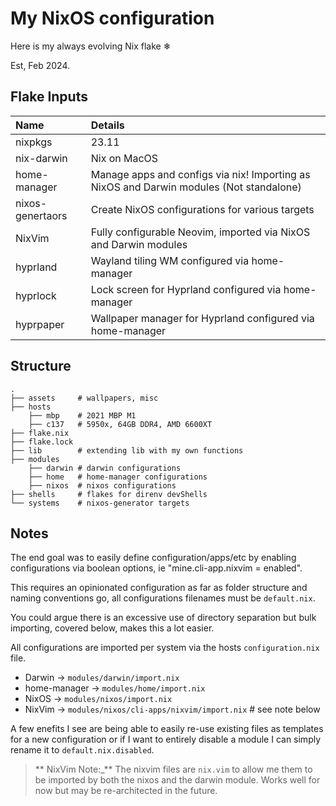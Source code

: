 My NixOS configuration
======================

Here is my always evolving Nix flake ❄

Est, Feb 2024.

## Flake Inputs

| Name | Details |
|:-----| :------|
| nixpkgs | 23.11 |
| nix-darwin | Nix on MacOS |
| home-manager | Manage apps and configs via nix! Importing as NixOS and Darwin modules (Not standalone) |
| nixos-genertaors | Create NixOS configurations for various targets |
| NixVim | Fully configurable Neovim, imported via NixOS and Darwin modules |
| hyprland | Wayland tiling WM configured via home-manager|
| hyprlock | Lock screen for Hyprland configured via home-manager|
| hyprpaper | Wallpaper manager for Hyprland configured via home-manager|

## Structure

```
.
├── assets     # wallpapers, misc
├── hosts
    ├── mbp    # 2021 MBP M1
    ├── c137   # 5950x, 64GB DDR4, AMD 6600XT
├── flake.nix
├── flake.lock
├── lib        # extending lib with my own functions
├── modules
    ├── darwin # darwin configurations
    ├── home   # home-manager configurations
    ├── nixos  # nixos configurations
├── shells     # flakes for direnv devShells
└── systems    # nixos-generator targets
```

## Notes

The end goal was to easily define configuration/apps/etc by enabling configurations via
boolean options, ie "mine.cli-app.nixvim = enabled".

This requires an opinionated configuration as far as folder structure and naming conventions go, all
configurations filenames must be `default.nix`.

You could argue there is an excessive use of directory separation but bulk importing, covered below,
makes this a lot easier.

All configurations are imported per system via the hosts `configuration.nix` file.

 - Darwin       -> `modules/darwin/import.nix`
 - home-manager -> `modules/home/import.nix`
 - NixOS        -> `modules/nixos/import.nix`
 - NixVim       -> `modules/nixos/cli-apps/nixvim/import.nix` # see note below

A few enefits I see are being able to easily re-use existing files as templates for a new configuration or
if I want to entirely disable a module I can simply rename it to `default.nix.disabled`.

> ** NixVim Note:_** The nixvim files are `nix.vim` to allow me them to be imported by both the nixos
and the darwin module. Works well for now but may be re-architected in the future.

